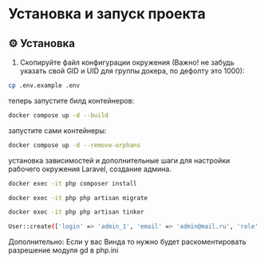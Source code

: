 # Установка и запуск проекта

## ⚙️ Установка

1. Скопируйте файл конфигурации окружения (Важно! не забудь указать свой GID и UID для группы докера, по дефолту это 1000):

```bash
cp .env.example .env
```

теперь запустите билд контейнеров:
```bash
docker compose up -d --build
```

запустите сами контейнеры:
```bash
docker compose up -d --remove-orphans
```

установка зависимостей и дополнительные шаги для настройки рабочего окружения Laravel, создание админа.
```bash
docker exec -it php composer install
```

```bash
docker exec -it php php artisan migrate
```

```bash
docker exec -it php php artisan tinker
```

```bash
User::create(['login' => 'admin_1', 'email' => 'admin@mail.ru', 'role' => 3, 'password' => bcrypt('вставь_свой_пароль')])
```

Дополнительно: Если у вас Винда то нужно будет раскоментировать разрешение модуля gd в php.ini
